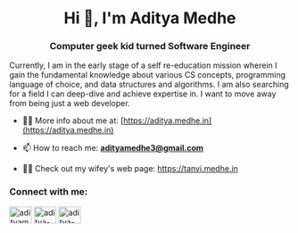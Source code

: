 <h1 align="center">Hi 👋, I'm Aditya Medhe</h1>
<h3 align="center">Computer geek kid turned Software Engineer</h3>

Currently, I am in the early stage of a self re-education mission wherein I gain the fundamental knowledge about various CS concepts, programming language of choice, and data structures and algorithms. I am also searching for a field I can deep-dive and achieve expertise in. I want to move away from being just a web developer.

- 👨‍💻 More info about me at: [https://aditya.medhe.in](https://aditya.medhe.in)

- 📫 How to reach me: **adityamedhe3@gmail.com**

- 👩‍💻 Check out my wifey's web page: https://tanvi.medhe.in

<h3 align="left">Connect with me:</h3>
<p align="left">
<a href="https://twitter.com/adityamedhe" target="blank"><img align="center" src="https://raw.githubusercontent.com/rahuldkjain/github-profile-readme-generator/master/src/images/icons/Social/twitter.svg" alt="adityamedhe" height="30" width="40" /></a>
<a href="https://linkedin.com/in/aditya-medhe" target="blank"><img align="center" src="https://raw.githubusercontent.com/rahuldkjain/github-profile-readme-generator/master/src/images/icons/Social/linked-in-alt.svg" alt="aditya-medhe" height="30" width="40" /></a>
<a href="https://stackoverflow.com/users/aditya-medhe" target="blank"><img align="center" src="https://raw.githubusercontent.com/rahuldkjain/github-profile-readme-generator/master/src/images/icons/Social/stack-overflow.svg" alt="aditya-medhe" height="30" width="40" /></a>
</p>
